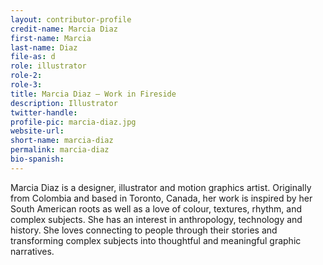 ```yaml
---
layout: contributor-profile
credit-name: Marcia Diaz
first-name: Marcia
last-name: Diaz
file-as: d
role: illustrator
role-2:
role-3:
title: Marcia Diaz — Work in Fireside
description: Illustrator
twitter-handle:
profile-pic: marcia-diaz.jpg
website-url:
short-name: marcia-diaz
permalink: marcia-diaz
bio-spanish:
---
```

Marcia Diaz is a designer, illustrator and motion graphics artist. Originally from Colombia and based in Toronto, Canada, her  work is inspired by her South American roots as well as a love of colour, textures, rhythm, and complex subjects. She has an interest in anthropology, technology and history. She loves connecting to people through their stories and transforming complex subjects into thoughtful and meaningful graphic narratives.
